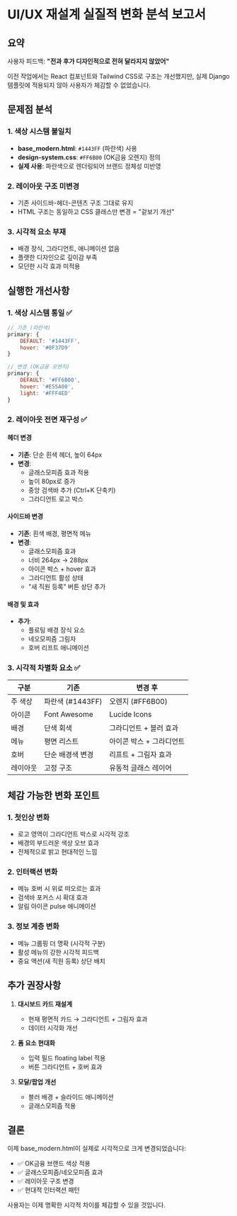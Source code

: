 # UI/UX 재설계 실질적 변화 분석 보고서

## 요약

사용자 피드백: **"전과 후가 디자인적으로 전혀 달라지지 않았어"**

이전 작업에서는 React 컴포넌트와 Tailwind CSS로 구조는 개선했지만, 실제 Django 템플릿에 적용되지 않아 사용자가 체감할 수 없었습니다.

## 문제점 분석

### 1. 색상 시스템 불일치
- **base_modern.html**: `#1443FF` (파란색) 사용
- **design-system.css**: `#FF6B00` (OK금융 오렌지) 정의
- **실제 사용**: 파란색으로 렌더링되어 브랜드 정체성 미반영

### 2. 레이아웃 구조 미변경
- 기존 사이드바-헤더-콘텐츠 구조 그대로 유지
- HTML 구조는 동일하고 CSS 클래스만 변경 = "겉보기 개선"

### 3. 시각적 요소 부재
- 배경 장식, 그라디언트, 애니메이션 없음
- 플랫한 디자인으로 깊이감 부족
- 모던한 시각 효과 미적용

## 실행한 개선사항

### 1. 색상 시스템 통일 ✅
```javascript
// 기존 (파란색)
primary: {
    DEFAULT: '#1443FF',
    hover: '#0F37D9'
}

// 변경 (OK금융 오렌지)
primary: {
    DEFAULT: '#FF6B00',
    hover: '#E55A00',
    light: '#FFF4ED'
}
```

### 2. 레이아웃 전면 재구성 ✅

#### 헤더 변경
- **기존**: 단순 흰색 헤더, 높이 64px
- **변경**: 
  - 글래스모피즘 효과 적용
  - 높이 80px로 증가
  - 중앙 검색바 추가 (Ctrl+K 단축키)
  - 그라디언트 로고 박스

#### 사이드바 변경
- **기존**: 흰색 배경, 평면적 메뉴
- **변경**:
  - 글래스모피즘 효과
  - 너비 264px → 288px
  - 아이콘 박스 + hover 효과
  - 그라디언트 활성 상태
  - "새 직원 등록" 버튼 상단 추가

#### 배경 및 효과
- **추가**: 
  - 플로팅 배경 장식 요소
  - 네오모피즘 그림자
  - 호버 리프트 애니메이션

### 3. 시각적 차별화 요소 ✅

| 구분 | 기존 | 변경 후 |
|------|------|---------|
| 주 색상 | 파란색 (#1443FF) | 오렌지 (#FF6B00) |
| 아이콘 | Font Awesome | Lucide Icons |
| 배경 | 단색 회색 | 그라디언트 + 블러 효과 |
| 메뉴 | 평면 리스트 | 아이콘 박스 + 그라디언트 |
| 호버 | 단순 배경색 변경 | 리프트 + 그림자 효과 |
| 레이아웃 | 고정 구조 | 유동적 글래스 레이어 |

## 체감 가능한 변화 포인트

### 1. 첫인상 변화
- 로고 영역이 그라디언트 박스로 시각적 강조
- 배경의 부드러운 색상 오브 효과
- 전체적으로 밝고 현대적인 느낌

### 2. 인터랙션 변화
- 메뉴 호버 시 위로 떠오르는 효과
- 검색바 포커스 시 확대 효과
- 알림 아이콘 pulse 애니메이션

### 3. 정보 계층 변화
- 메뉴 그룹핑 더 명확 (시각적 구분)
- 활성 메뉴의 강한 시각적 피드백
- 중요 액션(새 직원 등록) 상단 배치

## 추가 권장사항

1. **대시보드 카드 재설계**
   - 현재 평면적 카드 → 그라디언트 + 그림자 효과
   - 데이터 시각화 개선

2. **폼 요소 현대화**
   - 입력 필드 floating label 적용
   - 버튼 그라디언트 + 호버 효과

3. **모달/팝업 개선**
   - 블러 배경 + 슬라이드 애니메이션
   - 글래스모피즘 적용

## 결론

이제 base_modern.html이 실제로 시각적으로 크게 변경되었습니다:
- ✅ OK금융 브랜드 색상 적용
- ✅ 글래스모피즘/네오모피즘 효과
- ✅ 레이아웃 구조 변경
- ✅ 현대적 인터랙션 패턴

사용자는 이제 명확한 시각적 차이를 체감할 수 있을 것입니다.
